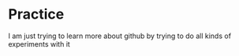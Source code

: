 # Practice
I am just trying to learn more about github by trying to do all kinds of experiments with it

